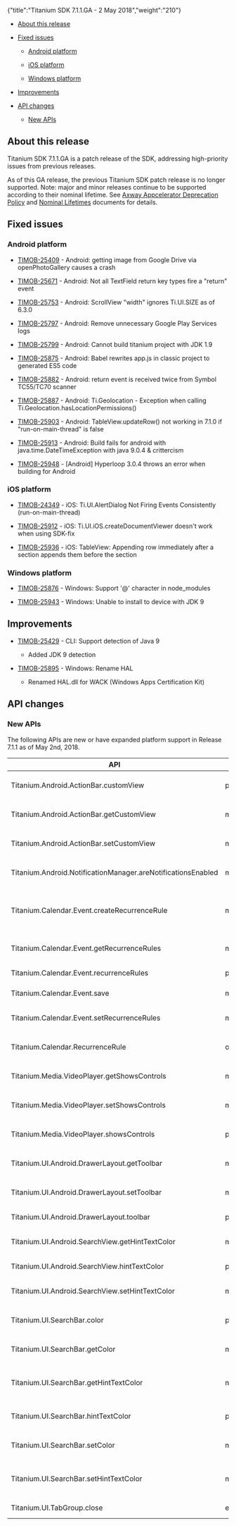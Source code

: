 {"title":"Titanium SDK 7.1.1.GA - 2 May 2018","weight":"210"}

* [About this release](#about-this-release)

* [Fixed issues](#fixed-issues)

    * [Android platform](#android-platform)

    * [iOS platform](#ios-platform)

    * [Windows platform](#windows-platform)

* [Improvements](#improvements)

* [API changes](#api-changes)

    * [New APIs](#new-apis)

## About this release

Titanium SDK 7.1.1.GA is a patch release of the SDK, addressing high-priority issues from previous releases.

As of this GA release, the previous Titanium SDK patch release is no longer supported. Note: major and minor releases continue to be supported according to their nominal lifetime. See [Axway Appcelerator Deprecation Policy](/docs/appc/AMPLIFY_Appcelerator_Services_Overview/Axway_Appcelerator_Deprecation_Policy/) and [Nominal Lifetimes](/docs/appc/AMPLIFY_Appcelerator_Services_Overview/Axway_Appcelerator_Product_Lifecycle/#nominal-lifetimes) documents for details.

## Fixed issues

### Android platform

* [TIMOB-25409](https://jira.appcelerator.org/browse/TIMOB-25409) - Android: getting image from Google Drive via openPhotoGallery causes a crash

* [TIMOB-25671](https://jira.appcelerator.org/browse/TIMOB-25671) - Android: Not all TextField return key types fire a "return" event

* [TIMOB-25753](https://jira.appcelerator.org/browse/TIMOB-25753) - Android: ScrollView "width" ignores Ti.UI.SIZE as of 6.3.0

* [TIMOB-25797](https://jira.appcelerator.org/browse/TIMOB-25797) - Android: Remove unnecessary Google Play Services logs

* [TIMOB-25799](https://jira.appcelerator.org/browse/TIMOB-25799) - Android: Cannot build titanium project with JDK 1.9

* [TIMOB-25875](https://jira.appcelerator.org/browse/TIMOB-25875) - Android: Babel rewrites app.js in classic project to generated ES5 code

* [TIMOB-25882](https://jira.appcelerator.org/browse/TIMOB-25882) - Android: return event is received twice from Symbol TC55/TC70 scanner

* [TIMOB-25887](https://jira.appcelerator.org/browse/TIMOB-25887) - Android: Ti.Geolocation - Exception when calling Ti.Geolocation.hasLocationPermissions()

* [TIMOB-25903](https://jira.appcelerator.org/browse/TIMOB-25903) - Android: TableView.updateRow() not working in 7.1.0 if "run-on-main-thread" is false

* [TIMOB-25913](https://jira.appcelerator.org/browse/TIMOB-25913) - Android: Build fails for android with java.time.DateTimeException with java 9.0.4 & crittercism

* [TIMOB-25948](https://jira.appcelerator.org/browse/TIMOB-25948) - \[Android\] Hyperloop 3.0.4 throws an error when building for Android

### iOS platform

* [TIMOB-24349](https://jira.appcelerator.org/browse/TIMOB-24349) - iOS: Ti.UI.AlertDialog Not Firing Events Consistently (run-on-main-thread)

* [TIMOB-25912](https://jira.appcelerator.org/browse/TIMOB-25912) - iOS: Ti.UI.iOS.createDocumentViewer doesn't work when using SDK-fix

* [TIMOB-25936](https://jira.appcelerator.org/browse/TIMOB-25936) - iOS: TableView: Appending row immediately after a section appends them before the section

### Windows platform

* [TIMOB-25876](https://jira.appcelerator.org/browse/TIMOB-25876) - Windows: Support '@' character in node\_modules

* [TIMOB-25943](https://jira.appcelerator.org/browse/TIMOB-25943) - Windows: Unable to install to device with JDK 9

## Improvements

* [TIMOB-25429](https://jira.appcelerator.org/browse/TIMOB-25429) - CLI: Support detection of Java 9

    * Added JDK 9 detection

* [TIMOB-25895](https://jira.appcelerator.org/browse/TIMOB-25895) - Windows: Rename HAL

    * Renamed HAL.dll for WACK (Windows Apps Certification Kit)

## API changes

### New APIs

The following APIs are new or have expanded platform support in Release 7.1.1 as of May 2nd, 2018.

| API | Type | Notes |
| --- | --- | --- |
| Titanium.Android.ActionBar.customView | property | Sets a view to be used for a custom navigation mode. (New API, supported on Android.) |
| Titanium.Android.ActionBar.getCustomView | method | Gets the value of the Titanium.Android.ActionBar.customView property. (New API, supported on Android.) |
| Titanium.Android.ActionBar.setCustomView | method | Sets the value of the Titanium.Android.ActionBar.customView property. (New API, supported on Android.) |
| Titanium.Android.NotificationManager.areNotificationsEnabled | method | Returns whether showing notifications is enabled for the application. (New API, supported on Android.) |
| Titanium.Calendar.Event.createRecurrenceRule | method | Creates an recurrence pattern for a recurring event.All of the properties for the recurrence rule must be set during creation. The recurrence rule properties cannot be modified. (Added support for Android.) |
| Titanium.Calendar.Event.getRecurrenceRules | method | Gets the value of the Titanium.Calendar.Event.recurrenceRules property. (Added support for Android.) |
| Titanium.Calendar.Event.recurrenceRules | property | The recurrence rules for the calendar item. (Added support for Android.) |
| Titanium.Calendar.Event.save | method | Saves changes to an event permanently. (Added support for Android.) |
| Titanium.Calendar.Event.setRecurrenceRules | method | Sets the value of the Titanium.Calendar.Event.recurrenceRules property. (Added support for Android.) |
| Titanium.Calendar.RecurrenceRule | object | An object that is used to describe the recurrence pattern for a recurring event. (Added support for Android.) |
| Titanium.Media.VideoPlayer.getShowsControls | method | Gets the value of the Titanium.Media.VideoPlayer.showsControls property. (Added support for Android.) |
| Titanium.Media.VideoPlayer.setShowsControls | method | Sets the value of the Titanium.Media.VideoPlayer.showsControls property. (Added support for Android.) |
| Titanium.Media.VideoPlayer.showsControls | property | Whether or not the receiver shows playback controls. Default is true. (Added support for Android.) |
| Titanium.UI.Android.DrawerLayout.getToolbar | method | Gets the value of the Titanium.UI.Android.DrawerLayout.toolbar property. (New API, supported on Android.) |
| Titanium.UI.Android.DrawerLayout.setToolbar | method | Sets the value of the Titanium.UI.Android.DrawerLayout.toolbar property. (New API, supported on Android.) |
| Titanium.UI.Android.DrawerLayout.toolbar | property | A Toolbar instance to use as a toolbar. (New API, supported on Android.) |
| Titanium.UI.Android.SearchView.getHintTextColor | method | Gets the value of the Titanium.UI.Android.SearchView.hintTextColor property. (New API, supported on Android.) |
| Titanium.UI.Android.SearchView.hintTextColor | property | Color of hint text that displays when field is empty. (New API, supported on Android.) |
| Titanium.UI.Android.SearchView.setHintTextColor | method | Sets the value of the Titanium.UI.Android.SearchView.hintTextColor property. (New API, supported on Android.) |
| Titanium.UI.SearchBar.color | property | Color of the text in this text field, as a color name or hex triplet. (New API, supported on Android, iPhone and iPad.) |
| Titanium.UI.SearchBar.getColor | method | Gets the value of the Titanium.UI.SearchBar.color property. (New API, supported on Android, iPhone and iPad.) |
| Titanium.UI.SearchBar.getHintTextColor | method | Gets the value of the Titanium.UI.SearchBar.hintTextColor property. (New API, supported on Android, iPhone and iPad.) |
| Titanium.UI.SearchBar.hintTextColor | property | Hint text color to display when the field is empty. (New API, supported on Android, iPhone and iPad.) |
| Titanium.UI.SearchBar.setColor | method | Sets the value of the Titanium.UI.SearchBar.color property. (New API, supported on Android, iPhone and iPad.) |
| Titanium.UI.SearchBar.setHintTextColor | method | Sets the value of the Titanium.UI.SearchBar.hintTextColor property. (New API, supported on Android, iPhone and iPad.) |
| Titanium.UI.TabGroup.close | event | Fired when the tab group is closed. (Added support for Android.) |
